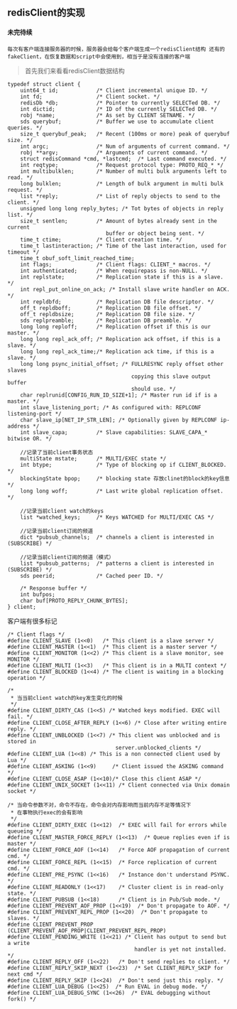 ## redisClient的实现

#### 未完待续

` 每次有客户端连接服务器的时候，服务器会给每个客户端生成一个redisClient结构
  还有的fakeClient，在恢复数据和script中会使用到，相当于是没有连接的客户端
`

> 首先我们来看看redisClient数据结构

    typedef struct client {
        uint64_t id;            /* Client incremental unique ID. */
        int fd;                 /* Client socket. */
        redisDb *db;            /* Pointer to currently SELECTed DB. */
        int dictid;             /* ID of the currently SELECTed DB. */
        robj *name;             /* As set by CLIENT SETNAME. */
        sds querybuf;           /* Buffer we use to accumulate client queries. */
        size_t querybuf_peak;   /* Recent (100ms or more) peak of querybuf size. */
        int argc;               /* Num of arguments of current command. */
        robj **argv;            /* Arguments of current command. */
        struct redisCommand *cmd, *lastcmd;  /* Last command executed. */
        int reqtype;            /* Request protocol type: PROTO_REQ_* */
        int multibulklen;       /* Number of multi bulk arguments left to read. */
        long bulklen;           /* Length of bulk argument in multi bulk request. */
        list *reply;            /* List of reply objects to send to the client. */
        unsigned long long reply_bytes; /* Tot bytes of objects in reply list. */
        size_t sentlen;         /* Amount of bytes already sent in the current
                                   buffer or object being sent. */
        time_t ctime;           /* Client creation time. */
        time_t lastinteraction; /* Time of the last interaction, used for timeout */
        time_t obuf_soft_limit_reached_time;
        int flags;              /* Client flags: CLIENT_* macros. */
        int authenticated;      /* When requirepass is non-NULL. */
        int replstate;          /* Replication state if this is a slave. */
        int repl_put_online_on_ack; /* Install slave write handler on ACK. */
        int repldbfd;           /* Replication DB file descriptor. */
        off_t repldboff;        /* Replication DB file offset. */
        off_t repldbsize;       /* Replication DB file size. */
        sds replpreamble;       /* Replication DB preamble. */
        long long reploff;      /* Replication offset if this is our master. */
        long long repl_ack_off; /* Replication ack offset, if this is a slave. */
        long long repl_ack_time;/* Replication ack time, if this is a slave. */
        long long psync_initial_offset; /* FULLRESYNC reply offset other slaves
                                           copying this slave output buffer
                                           should use. */
        char replrunid[CONFIG_RUN_ID_SIZE+1]; /* Master run id if is a master. */
        int slave_listening_port; /* As configured with: REPLCONF listening-port */
        char slave_ip[NET_IP_STR_LEN]; /* Optionally given by REPLCONF ip-address */
        int slave_capa;         /* Slave capabilities: SLAVE_CAPA_* bitwise OR. */

        //记录了当前client事务状态
        multiState mstate;      /* MULTI/EXEC state */
        int btype;              /* Type of blocking op if CLIENT_BLOCKED. */
        blockingState bpop;     /* blocking state 存放clinet的block的key信息*/
        long long woff;         /* Last write global replication offset. */

        //记录当前client watch的keys
        list *watched_keys;     /* Keys WATCHED for MULTI/EXEC CAS */

        //记录当前client订阅的频道
        dict *pubsub_channels;  /* channels a client is interested in (SUBSCRIBE) */

        //记录当前client订阅的频道（模式）
        list *pubsub_patterns;  /* patterns a client is interested in (SUBSCRIBE) */
        sds peerid;             /* Cached peer ID. */

        /* Response buffer */
        int bufpos;
        char buf[PROTO_REPLY_CHUNK_BYTES];
    } client;

客户端有很多标记

    /* Client flags */
    #define CLIENT_SLAVE (1<<0)   /* This client is a slave server */
    #define CLIENT_MASTER (1<<1)  /* This client is a master server */
    #define CLIENT_MONITOR (1<<2) /* This client is a slave monitor, see MONITOR */
    #define CLIENT_MULTI (1<<3)   /* This client is in a MULTI context */
    #define CLIENT_BLOCKED (1<<4) /* The client is waiting in a blocking operation */

    /*
     * 当当前client watch的key发生变化的时候
     */
    #define CLIENT_DIRTY_CAS (1<<5) /* Watched keys modified. EXEC will fail. */
    #define CLIENT_CLOSE_AFTER_REPLY (1<<6) /* Close after writing entire reply. */
    #define CLIENT_UNBLOCKED (1<<7) /* This client was unblocked and is stored in
                                      server.unblocked_clients */
    #define CLIENT_LUA (1<<8) /* This is a non connected client used by Lua */
    #define CLIENT_ASKING (1<<9)     /* Client issued the ASKING command */
    #define CLIENT_CLOSE_ASAP (1<<10)/* Close this client ASAP */
    #define CLIENT_UNIX_SOCKET (1<<11) /* Client connected via Unix domain socket */

    /* 当命令参数不对，命令不存在，命令会对内存影响而当前内存不足等情况下
     * 在事物执行exec的会有影响
     */
    #define CLIENT_DIRTY_EXEC (1<<12)  /* EXEC will fail for errors while queueing */
    #define CLIENT_MASTER_FORCE_REPLY (1<<13)  /* Queue replies even if is master */
    #define CLIENT_FORCE_AOF (1<<14)   /* Force AOF propagation of current cmd. */
    #define CLIENT_FORCE_REPL (1<<15)  /* Force replication of current cmd. */
    #define CLIENT_PRE_PSYNC (1<<16)   /* Instance don't understand PSYNC. */
    #define CLIENT_READONLY (1<<17)    /* Cluster client is in read-only state. */
    #define CLIENT_PUBSUB (1<<18)      /* Client is in Pub/Sub mode. */
    #define CLIENT_PREVENT_AOF_PROP (1<<19)  /* Don't propagate to AOF. */
    #define CLIENT_PREVENT_REPL_PROP (1<<20)  /* Don't propagate to slaves. */
    #define CLIENT_PREVENT_PROP (CLIENT_PREVENT_AOF_PROP|CLIENT_PREVENT_REPL_PROP)
    #define CLIENT_PENDING_WRITE (1<<21) /* Client has output to send but a write
                                            handler is yet not installed. */
    #define CLIENT_REPLY_OFF (1<<22)   /* Don't send replies to client. */
    #define CLIENT_REPLY_SKIP_NEXT (1<<23)  /* Set CLIENT_REPLY_SKIP for next cmd */
    #define CLIENT_REPLY_SKIP (1<<24)  /* Don't send just this reply. */
    #define CLIENT_LUA_DEBUG (1<<25)  /* Run EVAL in debug mode. */
    #define CLIENT_LUA_DEBUG_SYNC (1<<26)  /* EVAL debugging without fork() */ 
